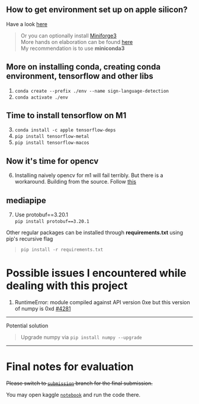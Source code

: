 ## How to get environment set up on apple silicon?

Have a look [here](https://developer.apple.com/metal/tensorflow-plugin/)

> Or you can optionally install [Miniforge3](https://github.com/conda-forge/miniforge/)\
> More hands on elaboration can be found [here](https://github.com/mrdbourke/m1-machine-learning-test)\
> My recommendation is to use **miniconda3**

## More on installing conda, creating conda environment, tensorflow and other libs

1. ``conda create --prefix ./env --name sign-language-detection``
2. ``conda activate ./env``
## Time to install tensorflow on M1
3. ``conda install -c apple tensorflow-deps``
4. ``pip install tensorflow-metal``
5. ``pip install tensorflow-macos``

## Now it's time for opencv
6. Installing naively opencv for m1 will fail terribly. But there is a workaround. Building from the source.
Follow [this](https://caffeinedev.medium.com/building-and-installing-opencv-on-m1-macbook-c4654b10c188)

## mediapipe
7. Use protobuf==3.20.1\
``pip install protobuf==3.20.1``

Other regular packages can be installed through **requirements.txt** using pip's recursive flag
> ``pip install -r requirements.txt``

# Possible issues I encountered while dealing with this project
1. RuntimeError: module compiled against API version 0xe but this version of numpy is 0xd [#4281](https://github.com/freqtrade/freqtrade/issues/4281)
---
Potential solution
> Upgrade numpy via
> ``pip install numpy --upgrade``

---
# Final notes for evaluation
~~Please switch to [`submission`](https://github.com/parthokr/asl-recognition/tree/submission) branch for the final submission.~~

You may open kaggle [`notebook`](https://www.kaggle.com/code/nayeemrocks22/asl-recognition/notebook) and run the code there.


